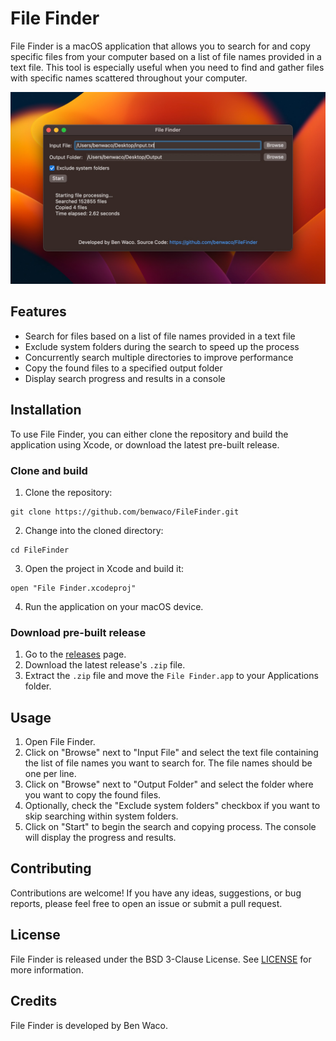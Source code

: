 # File Finder

File Finder is a macOS application that allows you to search for and copy specific files from your computer based on a list of file names provided in a text file. This tool is especially useful when you need to find and gather files with specific names scattered throughout your computer.

![File Finder Screenshot](./Screenshots/screenshotv1-0-0.png)

## Features

- Search for files based on a list of file names provided in a text file
- Exclude system folders during the search to speed up the process
- Concurrently search multiple directories to improve performance
- Copy the found files to a specified output folder
- Display search progress and results in a console

## Installation

To use File Finder, you can either clone the repository and build the application using Xcode, or download the latest pre-built release.

### Clone and build

1. Clone the repository:

```
git clone https://github.com/benwaco/FileFinder.git
```

2. Change into the cloned directory:

```
cd FileFinder
```

3. Open the project in Xcode and build it:

```
open "File Finder.xcodeproj"
```

4. Run the application on your macOS device.

### Download pre-built release

1. Go to the [releases](https://github.com/benwaco/FileFinder/releases) page.
2. Download the latest release's `.zip` file.
3. Extract the `.zip` file and move the `File Finder.app` to your Applications folder.

## Usage

1. Open File Finder.
2. Click on "Browse" next to "Input File" and select the text file containing the list of file names you want to search for. The file names should be one per line.
3. Click on "Browse" next to "Output Folder" and select the folder where you want to copy the found files.
4. Optionally, check the "Exclude system folders" checkbox if you want to skip searching within system folders.
5. Click on "Start" to begin the search and copying process. The console will display the progress and results.

## Contributing

Contributions are welcome! If you have any ideas, suggestions, or bug reports, please feel free to open an issue or submit a pull request.

## License

File Finder is released under the BSD 3-Clause License. See [LICENSE](LICENSE) for more information.

## Credits

File Finder is developed by Ben Waco.
